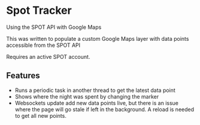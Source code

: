 Spot Tracker 
=================
Using the SPOT API with Google Maps


This was written to populate a custom Google Maps layer with data points accessible from the SPOT API

Requires an active SPOT account.

Features
---------

- Runs a periodic task in another thread to get the latest data point
- Shows where the night was spent by changing the marker
- Websockets update add new data points live, but there is an issue where the page will go stale if left in the background. A reload is needed to get all new points.

